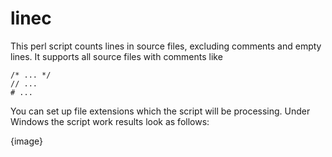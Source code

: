 linec
=====

This perl script counts lines in source files, excluding comments and empty lines. It supports all source files with comments like

```
/* ... */
// ...
# ...
```

You can set up file extensions which the script will be processing. Under Windows the script work results look as follows:

{image}
